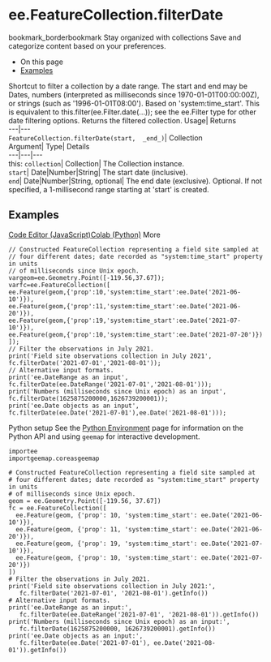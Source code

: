  
#  ee.FeatureCollection.filterDate 
bookmark_borderbookmark Stay organized with collections  Save and categorize content based on your preferences. 
  * On this page
  * [Examples](https://developers.google.com/earth-engine/apidocs/ee-featurecollection-filterdate#examples)


Shortcut to filter a collection by a date range. The start and end may be Dates, numbers (interpreted as milliseconds since 1970-01-01T00:00:00Z), or strings (such as '1996-01-01T08:00'). Based on 'system:time_start'. 
This is equivalent to this.filter(ee.Filter.date(...)); see the ee.Filter type for other date filtering options.
Returns the filtered collection.
Usage| Returns  
---|---  
`FeatureCollection.filterDate(start,  _end_)`| Collection  
Argument| Type| Details  
---|---|---  
this: `collection`| Collection| The Collection instance.  
`start`| Date|Number|String| The start date (inclusive).  
`end`| Date|Number|String, optional| The end date (exclusive). Optional. If not specified, a 1-millisecond range starting at 'start' is created.  
## Examples
[Code Editor (JavaScript)](https://developers.google.com/earth-engine/apidocs/ee-featurecollection-filterdate#code-editor-javascript-sample)[Colab (Python)](https://developers.google.com/earth-engine/apidocs/ee-featurecollection-filterdate#colab-python-sample) More
```
// Constructed FeatureCollection representing a field site sampled at
// four different dates; date recorded as "system:time_start" property in units
// of milliseconds since Unix epoch.
vargeom=ee.Geometry.Point([-119.56,37.67]);
varfc=ee.FeatureCollection([
ee.Feature(geom,{'prop':10,'system:time_start':ee.Date('2021-06-10')}),
ee.Feature(geom,{'prop':11,'system:time_start':ee.Date('2021-06-20')}),
ee.Feature(geom,{'prop':19,'system:time_start':ee.Date('2021-07-10')}),
ee.Feature(geom,{'prop':10,'system:time_start':ee.Date('2021-07-20')})
]);
// Filter the observations in July 2021.
print('Field site observations collection in July 2021',
fc.filterDate('2021-07-01','2021-08-01'));
// Alternative input formats.
print('ee.DateRange as an input',
fc.filterDate(ee.DateRange('2021-07-01','2021-08-01')));
print('Numbers (milliseconds since Unix epoch) as an input',
fc.filterDate(1625875200000,1626739200001));
print('ee.Date objects as an input',
fc.filterDate(ee.Date('2021-07-01'),ee.Date('2021-08-01')));
```
Python setup
See the [ Python Environment](https://developers.google.com/earth-engine/guides/python_install) page for information on the Python API and using `geemap` for interactive development.
```
importee
importgeemap.coreasgeemap
```
```
# Constructed FeatureCollection representing a field site sampled at
# four different dates; date recorded as "system:time_start" property in units
# of milliseconds since Unix epoch.
geom = ee.Geometry.Point([-119.56, 37.67])
fc = ee.FeatureCollection([
  ee.Feature(geom, {'prop': 10, 'system:time_start': ee.Date('2021-06-10')}),
  ee.Feature(geom, {'prop': 11, 'system:time_start': ee.Date('2021-06-20')}),
  ee.Feature(geom, {'prop': 19, 'system:time_start': ee.Date('2021-07-10')}),
  ee.Feature(geom, {'prop': 10, 'system:time_start': ee.Date('2021-07-20')})
])
# Filter the observations in July 2021.
print('Field site observations collection in July 2021:',
   fc.filterDate('2021-07-01', '2021-08-01').getInfo())
# Alternative input formats.
print('ee.DateRange as an input:',
   fc.filterDate(ee.DateRange('2021-07-01', '2021-08-01')).getInfo())
print('Numbers (milliseconds since Unix epoch) as an input:',
   fc.filterDate(1625875200000, 1626739200001).getInfo())
print('ee.Date objects as an input:',
   fc.filterDate(ee.Date('2021-07-01'), ee.Date('2021-08-01')).getInfo())
```

